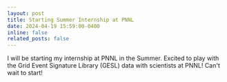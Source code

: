 ```yaml
---
layout: post
title: Starting Summer Internship at PNNL
date: 2024-04-19 15:59:00-0400
inline: false
related_posts: false
---
```

I will be starting my internship at PNNL in the Summer. Excited to play with the Grid Event Signature Library (GESL) data with scientists at PNNL! Can't wait to start!
